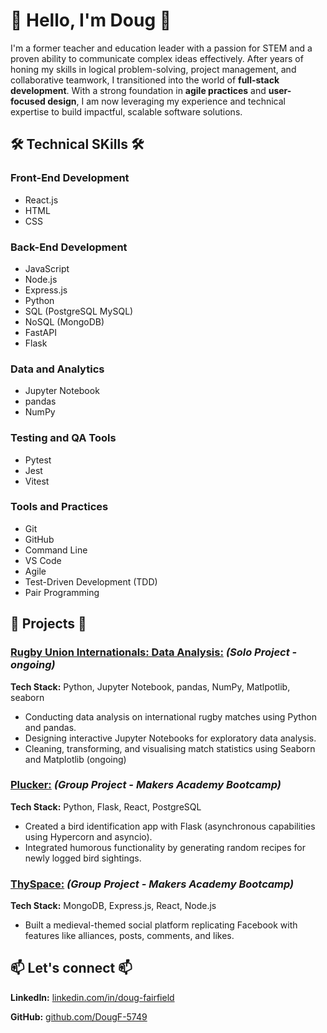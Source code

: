 # 👋 Hello, I'm Doug 👋

I'm a former teacher and education leader with a passion for STEM and a proven ability to communicate complex ideas effectively. After years of honing my skills in logical problem-solving, project management, and collaborative teamwork, I transitioned into the world of **full-stack development**. With a strong foundation in **agile practices** and **user-focused design**, I am now leveraging my experience and technical expertise to build impactful, scalable software solutions.

## 🛠️ Technical SKills 🛠️ 

### Front-End Development

- React.js
- HTML
- CSS

### Back-End Development

- JavaScript
- Node.js
- Express.js
- Python
- SQL (PostgreSQL MySQL)
- NoSQL (MongoDB)
- FastAPI
- Flask

### Data and Analytics

 - Jupyter Notebook
 - pandas
 - NumPy
 <!-- - seaborn
 - matplotlib
 --->

### Testing and QA Tools

- Pytest
- Jest
- Vitest

### Tools and Practices

- Git
- GitHub
- Command Line
- VS Code
- Agile
- Test-Driven Development (TDD)
- Pair Programming

## 🚀 Projects 🚀

### [Rugby Union Internationals: Data Analysis:](https://github.com/DougF-5749/rugby_union_internationals) _(Solo Project - **ongoing**)_

**Tech Stack:** Python, Jupyter Notebook, pandas, NumPy, Matlpotlib, seaborn

 - Conducting data analysis on international rugby matches using Python and pandas.
 - Designing interactive Jupyter Notebooks for exploratory data analysis.
 - Cleaning, transforming, and visualising match statistics using Seaborn and Matplotlib (ongoing)

### [Plucker:](https://github.com/benawcole/plucker_app) _(Group Project - Makers Academy Bootcamp)_

**Tech Stack:** Python, Flask, React, PostgreSQL

- Created a bird identification app with Flask (asynchronous capabilities using Hypercorn and asyncio).
- Integrated humorous functionality by generating random recipes for newly logged bird sightings.

### [ThySpace:](https://github.com/SholaF1/acebook_project) _(Group Project - Makers Academy Bootcamp)_

**Tech Stack:** MongoDB, Express.js, React, Node.js

- Built a medieval-themed social platform replicating Facebook with features like alliances, posts, comments, and likes.

<!--
### [FitHub:](https://github.com/DougF-5749/exercise_habit_tracker) _(Solo Project - on hold)_

**Tech Stack:** Python, FastAPI, MySQL

- Developing a backend-focused habit tracker with FastAPI and MySQL, allowing users to securely log workouts.
- Features include user authentication and password hashing.
-->

## 📫 Let's connect 📫

**LinkedIn:** [linkedin.com/in/doug-fairfield](linkedin.com/in/doug-fairfield)

**GitHub:** [github.com/DougF-5749](github.com/DougF-5749)

<!--
**DougF-5749/DougF-5749** is a ✨ _special_ ✨ repository because its `README.md` (this file) appears on your GitHub profile.

Here are some ideas to get you started:

- 🔭 I’m currently working on ...
- 🌱 I’m currently learning ...
- 👯 I’m looking to collaborate on ...
- 🤔 I’m looking for help with ...
- 💬 Ask me about ...
- 📫 How to reach me: ...
- 😄 Pronouns: ...
- ⚡ Fun fact: ...
-->
